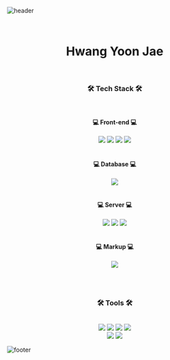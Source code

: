 ![header](https://capsule-render.vercel.app/api?type=waving&&color=gradient&height=100&section=header&fontSize=90)

<div align = "center">

<br/>
<h1>Hwang Yoon Jae</h1>
<br/>
 
<h3>🛠 Tech Stack 🛠</h3>
 
<br/>

<div class="Front-end">
<h4>💻 Front-end 💻</h4>
<img src="https://img.shields.io/badge/HTML-E34F26?style=flat-square&logo=HTML5&logoColor=white"/></a>
<img src="https://img.shields.io/badge/CSS-1572B6?style=flat-square&logo=CSS3&logoColor=white"/></a>
<img src="https://img.shields.io/badge/JavaScript-F7DF1E?style=flat-square&logo=JavaScript&logoColor=white"/></a>
<img src="https://img.shields.io/badge/Vue-4FC08D?style=flat-square&logo=Vue.js&logoColor=white"/></a>
</div>

<br/>

<div class="DB">
<h4>💻 Database 💻</h4>
<img src="https://img.shields.io/badge/MariaDB-003545?style=flat-square&logo=MariaDB&logoColor=white"/></a>
</div>

<br/>

<div class="Software">
<h4>💻 Server 💻</h4>
<img src="https://img.shields.io/badge/Linux-FCC624?style=flat-square&logo=Linux&logoColor=white"/></a>
<img src="https://img.shields.io/badge/Docker-2496ED?style=flat-square&logo=Docker&logoColor=white"/></a>
<img src="https://img.shields.io/badge/Nginx-009639?style=flat-square&logo=NGINX&logoColor=white"/></a>
</div>

<br/>

<div class="Markup">
<h4>💻 Markup 💻</h4>
<img src="https://img.shields.io/badge/Markdown-000000?style=flat-square&logo=Markdown&logoColor=white"/></a>
</div>

<br/><br/>
 
<h3>🛠 Tools 🛠</h3>
 
<br/>

<div class="Tools">
<img src="https://img.shields.io/badge/Git-F05032?style=flat-square&logo=Git&logoColor=white"/></a>
<img src="https://img.shields.io/badge/GitHub-181717?style=flat-square&logo=GitHub&logoColor=white"/></a>
<img src="https://img.shields.io/badge/Visual Studio Code-007ACC?style=flat-square&logo=Visual Studio Code&logoColor=white"/></a>
<img src="https://img.shields.io/badge/Discord-5865F2?style=flat-square&logo=Discord&logoColor=white"/></a>
</div>

<div class="Tools">
<img src="https://img.shields.io/badge/IntelliJ IDEA-000000?style=flat-square&logo=IntelliJ IDEA&logoColor=white"/></a>
<img src="https://img.shields.io/badge/Jenkins-D24939?style=flat-square&logo=Jenkins&logoColor=white"/></a>
</div>

</div>

![footer](https://capsule-render.vercel.app/api?type=waving&&color=gradient&height=100&section=footer&fontSize=90)
